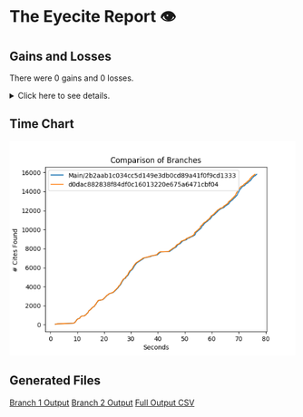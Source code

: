 # The Eyecite Report :eye:



Gains and Losses
---------
There were 0 gains and 0 losses.

<details>
<summary>Click here to see details.</summary>

|     id     |  Gain  |  Loss  |
| ---------- | ------ | ------ |


</details>



Time Chart
---------

![image](https://raw.githubusercontent.com/freelawproject/eyecite/artifacts/247/results/chart.png)


Generated Files
---------

[Branch 1 Output](https://raw.githubusercontent.com/freelawproject/eyecite/artifacts/247/results/2b2aab1c034cc5d149e3db0cd89a41f0f9cd1333.json)
[Branch 2 Output](https://raw.githubusercontent.com/freelawproject/eyecite/artifacts/247/results/d0dac882838f84df0c16013220e675a6471cbf04.json)
[Full Output CSV ](https://raw.githubusercontent.com/freelawproject/eyecite/artifacts/247/results/output.csv)
